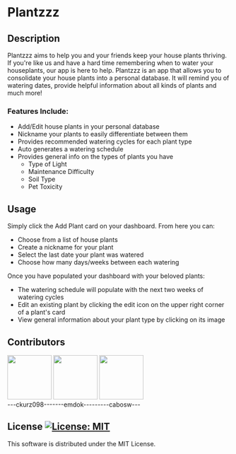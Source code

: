 # Plantzzz

## Description
Plantzzz aims to help you and your friends keep your house plants thriving. If you're like us and have a hard time remembering when to water your houseplants, our app is here to help. Plantzzz is an app that allows you to consolidate your house plants into a personal database. It will  remind you of watering dates, provide helpful information about all kinds of plants and much more!

### Features Include:
- Add/Edit house plants in your personal database
- Nickname your plants to easily differentiate between them
- Provides recommended watering cycles for each plant type
- Auto generates a watering schedule
- Provides general info on the types of plants you have
  - Type of Light 
  - Maintenance Difficulty
  - Soil Type
  - Pet Toxicity 
       

## Usage
Simply click the Add Plant card on your dashboard. From here you can:   
- Choose from a list of house plants   
- Create a nickname for your plant
- Select the last date your plant was watered
- Choose how many days/weeks between each watering

Once you have populated your dashboard with your beloved plants:   
- The watering schedule will populate with the next two weeks of watering cycles
- Edit an existing plant by clicking the edit icon on the upper right corner of a plant's card
- View general information about your plant type by clicking on its image

## Contributors

[<img href="www.google.com" src="https://avatars.githubusercontent.com/u/90714216?v=4" width='100px'/>](https://github.com/ChrisKurz098)
[<img src="https://avatars.githubusercontent.com/u/16203513?v=4" width='100px'/>](https://github.com/emdok)
[<img src="https://avatars.githubusercontent.com/u/88542124?v=4" width='100px'/>](https://github.com/cabosw)   
 ---ckurz098-------emdok---------cabosw---         

## License  [![License: MIT](https://img.shields.io/badge/License-MIT-yellow.svg)](https://opensource.org/licenses/MIT)
This software is distributed under the MIT License. 
